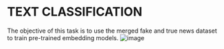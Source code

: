 # TEXT CLASSIFICATION
The objective of this task is to use the merged fake and true news dataset to train pre-trained embedding models.
![image](https://github.com/user-attachments/assets/e230abce-d4f4-463f-98f2-2870c3f6860c)
